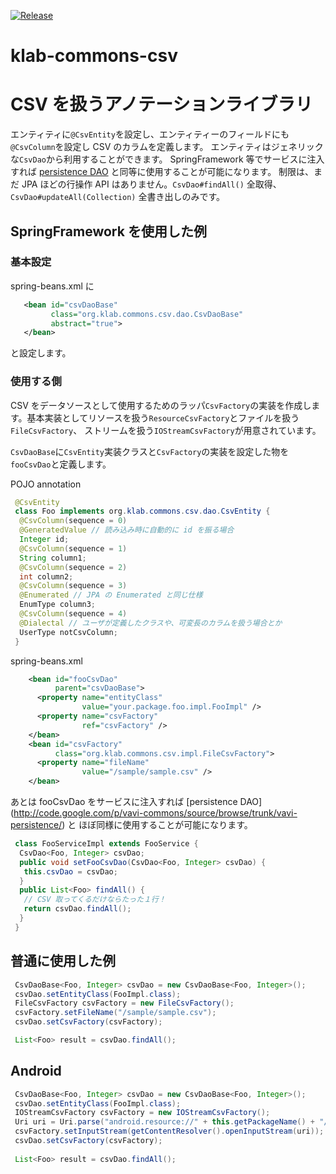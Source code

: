 [![Release](https://jitpack.io/v/umjammer/klab-commons-csv.svg)](https://jitpack.io/#umjammer/klab-commons-csv)

klab-commons-csv
================

# CSV を扱うアノテーションライブラリ

エンティティに`@CsvEntity`を設定し、エンティティーのフィールドにも`@CsvColumn`を設定し CSV のカラムを定義します。
エンティティはジェネリックな`CsvDao`から利用することができます。
SpringFramework 等でサービスに注入すれば [persistence DAO](https://github.com/umjammer/vavi-commons/tree/master/vavi-persistence) と同等に使用することが可能になります。
制限は、まだ JPA ほどの行操作 API はありません。`CsvDao#findAll()` 全取得、 `CsvDao#updateAll(Collection)` 全書き出しのみです。

## SpringFramework を使用した例

### 基本設定
spring-beans.xml に
```xml
   <bean id="csvDaoBase"
         class="org.klab.commons.csv.dao.CsvDaoBase"
         abstract="true">
   </bean>
```
と設定します。

### 使用する側

CSV をデータソースとして使用するためのラッパ`CsvFactory`の実装を作成します。基本実装としてリソースを扱う`ResourceCsvFactory`とファイルを扱う`FileCsvFactory`、 ストリームを扱う`IOStreamCsvFactory`が用意されています。

`CsvDaoBase`に`CsvEntity`実装クラスと`CsvFactory`の実装を設定した物を`fooCsvDao`と定義します。

POJO annotation

```java
 @CsvEntity
 class Foo implements org.klab.commons.csv.dao.CsvEntity {
  @CsvColumn(sequence = 0)
  @GeneratedValue // 読み込み時に自動的に id を振る場合
  Integer id;
  @CsvColumn(sequence = 1)
  String column1;
  @CsvColumn(sequence = 2)
  int column2;
  @CsvColumn(sequence = 3)
  @Enumerated // JPA の Enumerated と同じ仕様
  EnumType column3;
  @CsvColumn(sequence = 4)
  @Dialectal // ユーザが定義したクラスや、可変長のカラムを扱う場合とか
  UserType notCsvColumn;
 }
```

spring-beans.xml
```xml
    <bean id="fooCsvDao"
          parent="csvDaoBase">
      <property name="entityClass"
                value="your.package.foo.impl.FooImpl" />
      <property name="csvFactory"
                ref="csvFactory" />
    </bean>
    <bean id="csvFactory"
          class="org.klab.commons.csv.impl.FileCsvFactory">
      <property name="fileName"
                value="/sample/sample.csv" />
    </bean>
```

あとは fooCsvDao をサービスに注入すれば [persistence DAO] (http://code.google.com/p/vavi-commons/source/browse/trunk/vavi-persistence/) と
ほぼ同様に使用することが可能になります。

```Java
 class FooServiceImpl extends FooService {
  CsvDao<Foo, Integer> csvDao;
  public void setFooCsvDao(CsvDao<Foo, Integer> csvDao) {
   this.csvDao = csvDao;
  }
  public List<Foo> findAll() {
   // CSV 取ってくるだけならたった１行！
   return csvDao.findAll();
  }
 }
```

## 普通に使用した例

```Java
 CsvDaoBase<Foo, Integer> csvDao = new CsvDaoBase<Foo, Integer>();
 csvDao.setEntityClass(FooImpl.class);
 FileCsvFactory csvFactory = new FileCsvFactory();
 csvFactory.setFileName("/sample/sample.csv");
 csvDao.setCsvFactory(csvFactory);

 List<Foo> result = csvDao.findAll();
```

## Android

```Java
 CsvDaoBase<Foo, Integer> csvDao = new CsvDaoBase<Foo, Integer>();
 csvDao.setEntityClass(FooImpl.class);
 IOStreamCsvFactory csvFactory = new IOStreamCsvFactory();
 Uri uri = Uri.parse("android.resource://" + this.getPackageName() + "/" + R.raw.bar);
 csvFactory.setInputStream(getContentResolver().openInputStream(uri));
 csvDao.setCsvFactory(csvFactory);
        
 List<Foo> result = csvDao.findAll();
```
